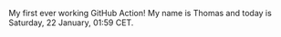 My first ever working GitHub Action!
My name is Thomas and today is Saturday, 22 January, 01:59 CET. 
